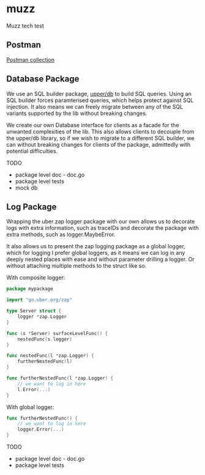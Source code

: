 # muzz
Muzz tech test

## Postman

[Postman collection](https://www.postman.com/nickbadlose/workspace/muzz-api/collection/13188383-3d2cd57a-d0c4-43bb-ad64-0333f8a67deb?action=share&creator=13188383)

## Database Package

We use an SQL builder package, [upper/db](https://upper.io/v4/) to build SQL queries. Using an SQL builder forces 
paramterised queries, which helps protect against SQL injection. It also means we can freely migrate between any of the 
SQL variants supported by the lib without breaking changes.

We create our own Database interface for clients as a facade for the unwanted complexities of the lib. This also allows
clients to decouple from the upper/db library, so if we wish to migrate to a different SQL builder, we can without 
breaking changes for clients of the package, admittedly with potential difficulties.

TODO
- package level doc - doc.go
- package level tests
- mock db

## Log Package

Wrapping the uber zap logger package with our own allows us to decorate logs with extra information, such as traceIDs
and decorate the package with extra methods, such as logger.MaybeError.

It also allows us to present the zap logging package as a global logger, which for logging I prefer global
loggers, as it means we can log in any deeply nested places with ease and without parameter drilling a logger. Or
without attaching multiple methods to the struct like so.

With composite logger:
```go
package mypackage

import "go.uber.org/zap"

type Server struct {
	logger *zap.Logger
}

func (s *Server) surfaceLevelFunc() {
	nestedFunc(s.logger)
} 

func nestedFunc(l *zap.Logger) {
	furtherNestedFunc(l)
}

func furtherNestedFunc(l *zap.Logger) {
	// we want to log in here
	l.Error(...)
}
```

With global logger:
```go
func furtherNestedFunc() {
	// we want to log in here
	logger.Error(...)
}
```

TODO
- package level doc - doc.go
- package level tests

